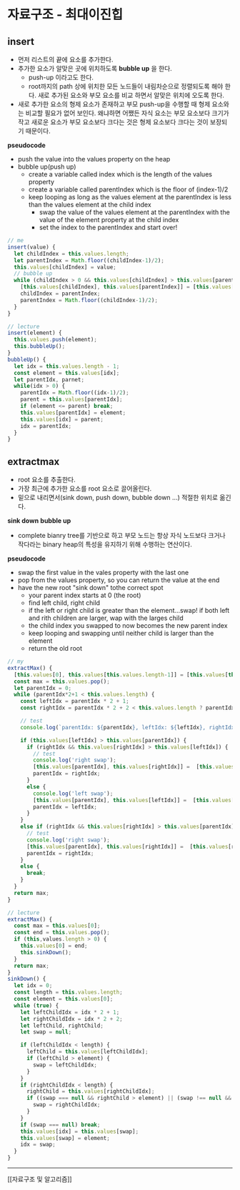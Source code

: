 # 자료구조 - 최대이진힙

## insert

- 먼저 리스트의 끝에 요소를 추가한다.
- 추가한 요소가 알맞은 곳에 위치하도록 **bubble up** 을 한다.
  - push-up 이라고도 한다.
  - root까지의 path 상에 위치한 모든 노드들이 내림차순으로 정렬되도록 해야 한다. 새로 추가된 요소와 부모 요소를 비교 하면서 알맞은 위치에 오도록 한다.
- 새로 추가한 요소의 형제 요소가 존재하고 부모 push-up을 수행할 때 형제 요소와는 비교할 필요가 없어 보인다. 왜냐하면 어쨌든 자식 요소는 부모 요소보다 크기가 작고 새로운 요소가 부모 요소보다 크다는 것은 형제 요소보다 크다는 것이 보장되기 때문이다.

**pseudocode**

- push the value into the values property on the heap
- bubble up(push up)
  - create a variable called index which is the length of the values property
  - create a variable called parentIndex which is the floor of (index-1)/2
  - keep looping as long as the values element at the parentIndex is less than the values element at the child index
    - swap the value of the values element at the parentIndex with the value of the element property at the child index
    - set the index to the parentIndex and start over!

```js
// me
insert(value) {
  let childIndex = this.values.length;
  let parentIndex = Math.floor((childIndex-1)/2);
  this.values[childIndex] = value;
  // bubble up
  while (childIndex > 0 && this.values[childIndex] > this.values[parentIndex]) {
    [this.values[childIndex], this.values[parentIndex]] = [this.values[parentIndex], this.values[childIndex]];
    childIndex = parentIndex;
    parentIndex = Math.floor((childIndex-1)/2);
  }
}
```

```js
// lecture
insert(element) {
  this.values.push(element);
  this.bubbleUp();
}
bubbleUp() {
  let idx = this.values.length - 1;
  const element = this.values[idx];
  let parentIdx, parnet;
  while(idx > 0) {
    parentIdx = Math.floor((idx-1)/2);
    parent = this.values[parentIdx];
    if (element <= parent) break;
    this.values[parentIdx] = element;
    this.values[idx] = parent;
    idx = parentIdx;
  }
}
```

## extractmax

- root 요소를 추출한다.
- 가장 최근에 추가한 요소를 root 요소로 끌어올린다.
- 밑으로 내리면서(sink down, push down, bubble down ...) 적절한 위치로 옮긴다.

**sink down**
**bubble up**

- complete bianry tree를 기반으로 하고 부모 노드는 항상 자식 노드보다 크거나 작다라는 binary heap의 특성을 유지하기 위해 수행하는 연산이다.

**pseudocode**

- swap the first value in the vales property with the last one
- pop from the values property, so you can return the value at the end
- have the new root "sink down" tothe correct spot
  - your parent index starts at 0 (the root)
  - find left child, right child
  - if the left or right child is greater than the element...swap! if both left and rith children are larger, wap with the larges child
  - the child index you swapped to now becomes the new parent index
  - keep looping and swapping until neither child is larger than the element
  - return the old root

```js
// my
extractMax() {
  [this.values[0], this.values[this.values.length-1]] = [this.values[this.values.length-1], this.values[0]];
  const max = this.values.pop();
  let parentIdx = 0;
  while (parentIdx*2+1 < this.values.length) {
    const leftIdx = parentIdx * 2 + 1;
    const rightIdx = parentIdx * 2 + 2 < this.values.length ? parentIdx * 2 + 2 : null;

    // test
    console.log(`parentIdx: ${parentIdx}, leftIdx: ${leftIdx}, rightIdx: ${rightIdx}`);

    if (this.values[leftIdx] > this.values[parentIdx]) {
      if (rightIdx && this.values[rightIdx] > this.values[leftIdx]) {
        // test
        console.log('right swap');
        [this.values[parentIdx], this.values[rightIdx]] =  [this.values[rightIdx], this.values[parentIdx]];
        parentIdx = rightIdx;
      }
      else {
        console.log('left swap');
        [this.values[parentIdx], this.values[leftIdx]] =  [this.values[leftIdx], this.values[parentIdx]];
        parentIdx = leftIdx;
      }
    }
    else if (rightIdx && this.values[rightIdx] > this.values[parentIdx]) {
      // test
      console.log('right swap');
      [this.values[parentIdx], this.values[rightIdx]] =  [this.values[rightIdx], this.values[parentIdx]];
      parentIdx = rightIdx;
    }
    else {
      break;
    }
  }
  return max;
}
```

```js
// lecture
extractMax() {
  const max = this.values[0];
  const end = this.values.pop();
  if (this,values.length > 0) {
    this.values[0] = end;
    this.sinkDown();
  }
  return max;
}
sinkDown() {
  let idx = 0;
  const length = this.values.length;
  const element = this.values[0];
  while (true) {
    let leftChildIdx = idx * 2 + 1;
    let rightChildIdx = idx * 2 + 2;
    let leftChild, rightChild;
    let swap = null;

    if (leftChildIdx < length) {
      leftChild = this.values[leftChildIdx];
      if (leftChild > element) {
        swap = leftChildIdx;
      }
    }
    if (rightChildIdx < length) {
      rightChild = this.values[rightChildIdx];
      if ((swap === null && rightChild > element) || (swap !== null && rightChild > leftChild)) {
        swap = rightChildIdx;
      }
    }
    if (swap === null) break;
    this.values[idx] = this.values[swap];
    this.values[swap] = element;
    idx = swap;
  }
}
```

---

[[자료구조 및 알고리즘]]

